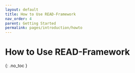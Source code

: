 ```yaml
---
layout: default
title: How to Use READ-Framework
nav_order: 4
parent: Getting Started
permalink: pages/introduction/howto
---
```


# How to Use READ-Framework
{: .no_toc }